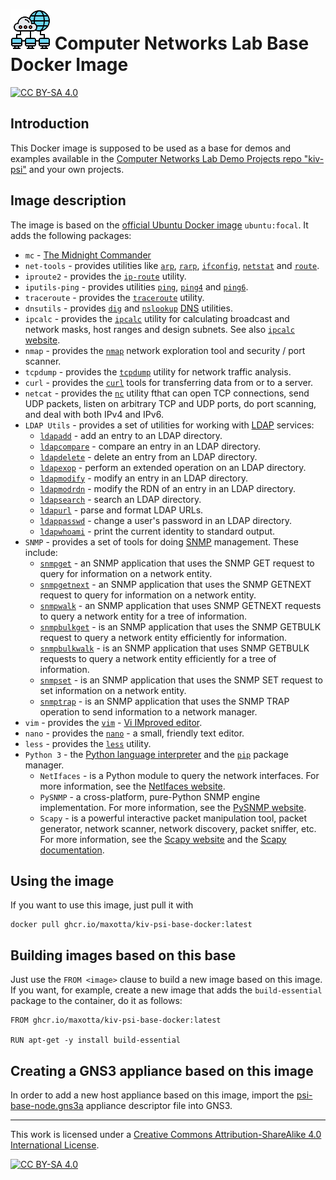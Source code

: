 # ![PSI Logo](images/icon-64-net.png) Computer Networks Lab Base Docker Image
[![CC BY-SA 4.0][cc-by-sa-shield]][cc-by-sa]

## Introduction

This Docker image is supposed to be used as a base for demos and examples available in the [Computer Networks Lab Demo Projects repo "kiv-psi"](https://github.com/maxotta/kiv-psi) and your own projects.

## Image description

The image is based on the [official Ubuntu Docker image](https://hub.docker.com/_/ubuntu) `ubuntu:focal`.
It adds the following packages:
* `mc` - [The Midnight Commander](https://en.wikipedia.org/wiki/Midnight_Commander)
* `net-tools` - provides utilities like [`arp`](http://manpages.ubuntu.com/manpages/focal/en/man8/arp.8.html), [`rarp`](http://manpages.ubuntu.com/manpages/focal/en/man8/rarp.8.html), [`ifconfig`](http://manpages.ubuntu.com/manpages/focal/en/man8/ifconfig.8.html), [`netstat`](http://manpages.ubuntu.com/manpages/focal/en/man8/netstat.8.html) and [`route`](http://manpages.ubuntu.com/manpages/focal/en/man8/route.8.html).
* `iproute2` - provides the [`ip-route`](http://manpages.ubuntu.com/manpages/focal/en/man8/ip-route.8.html) utility.
* `iputils-ping` - provides utilities [`ping`](http://manpages.ubuntu.com/manpages/focal/en/man8/ping.8.html), [`ping4`](http://manpages.ubuntu.com/manpages/focal/en/man8/ping4.8.html) and [`ping6`](http://manpages.ubuntu.com/manpages/focal/en/man8/ping6.8.html).
* `traceroute` - provides the [`traceroute`](http://manpages.ubuntu.com/manpages/focal/en/man1/traceroute.db.1.html) utility.
* `dnsutils` - provides [`dig`](http://manpages.ubuntu.com/manpages/focal/en/man1/dig.1.html) and [`nslookup`](http://manpages.ubuntu.com/manpages/focal/en/man1/nslookup.1.html) [DNS](https://en.wikipedia.org/wiki/Domain_Name_System) utilities.
* `ipcalc` - provides the [`ipcalc`](http://manpages.ubuntu.com/manpages/focal/en/man1/ipcalc.1.html) utility for calculating broadcast and network masks, host ranges and design subnets. See also [`ipcalc` website](http://jodies.de/ipcalc).
* `nmap` - provides the [`nmap`](http://manpages.ubuntu.com/manpages/focal/en/man1/nmap.1.html) network exploration tool and security / port scanner.
* `tcpdump` - provides the [`tcpdump`](http://manpages.ubuntu.com/manpages/focal/en/man8/tcpdump.8.html) utility for network traffic analysis.
* `curl` - provides the [`curl`](http://manpages.ubuntu.com/manpages/focal/en/man1/curl.1.html) tools for transferring data from or to a server.
* `netcat` - provides the [`nc`](http://manpages.ubuntu.com/manpages/focal/en/man1/nc.1.html) utility fthat can open TCP connections, send UDP packets, listen on arbitrary
     TCP and UDP ports, do port scanning, and deal with both IPv4 and IPv6.
* `LDAP Utils` - provides a set of utilities for working with [LDAP](https://en.wikipedia.org/wiki/Lightweight_Directory_Access_Protocol) services:
    * [`ldapadd`](http://manpages.ubuntu.com/manpages/focal/en/man1/ldapadd.1.html) - add an entry to an LDAP directory.
    * [`ldapcompare`](http://manpages.ubuntu.com/manpages/focal/en/man1/ldapcompare.1.html) - compare an entry in an LDAP directory.
    * [`ldapdelete`](http://manpages.ubuntu.com/manpages/focal/en/man1/ldapdelete.1.html) - delete an entry from an LDAP directory.
    * [`ldapexop`](http://manpages.ubuntu.com/manpages/focal/en/man1/ldapexop.1.html) - perform an extended operation on an LDAP directory.
    * [`ldapmodify`](http://manpages.ubuntu.com/manpages/focal/en/man1/ldapmodify.1.html) - modify an entry in an LDAP directory.
    * [`ldapmodrdn`](http://manpages.ubuntu.com/manpages/focal/en/man1/ldapmodrdn.1.html) - modify the RDN of an entry in an LDAP directory.
    * [`ldapsearch`](http://manpages.ubuntu.com/manpages/focal/en/man1/ldapsearch.1.html) - search an LDAP directory.
    * [`ldapurl`](http://manpages.ubuntu.com/manpages/focal/en/man1/ldapurl.1.html) - parse and format LDAP URLs.
    * [`ldappasswd`](http://manpages.ubuntu.com/manpages/focal/en/man1/ldappasswd.1.html) - change a user's password in an LDAP directory.
    * [`ldapwhoami`](http://manpages.ubuntu.com/manpages/focal/en/man1/ldapwhoami.1.html) - print the current identity to standard output.
* `SNMP` - provides a set of tools for doing [SNMP](https://en.wikipedia.org/wiki/Simple_Network_Management_Protocol) management. These include:
    * [`snmpget`](https://manpages.ubuntu.com/manpages/focal/man1/snmpget.1.html) - an SNMP application that uses the SNMP GET request to query for information on a network entity. 
    * [`snmpgetnext`](https://manpages.ubuntu.com/manpages/focal/man1/snmpgetnext.1.html) - an SNMP application that uses the SNMP GETNEXT request to query for information on a network entity.
    * [`snmpwalk`](https://manpages.ubuntu.com/manpages/focal/man1/snmpwalk.1.html) - an SNMP application that uses SNMP GETNEXT requests to query a network entity for a tree of information.
    * [`snmpbulkget`](https://manpages.ubuntu.com/manpages/focal/man1/snmpbulkget.1.html) - is an SNMP application that uses the SNMP GETBULK request to query a network entity efficiently for information.
    * [`snmpbulkwalk`](https://manpages.ubuntu.com/manpages/focal/man1/snmpbulkwalk.1.html) - is an SNMP application that uses SNMP GETBULK requests to query a network entity efficiently for a tree of information.
    * [`snmpset`](https://manpages.ubuntu.com/manpages/focal/man1/snmpset.1.html) - is an SNMP application that uses the SNMP SET request to set information on a network entity.
    * [`snmptrap`](https://manpages.ubuntu.com/manpages/focal/man1/snmptrap.1.html) - is an SNMP application that uses the SNMP TRAP operation to send information to a network manager.
* `vim` - provides the [`vim`](http://manpages.ubuntu.com/manpages/focal/en/man1/vim.1.html) - [Vi IMproved editor](https://en.wikipedia.org/wiki/Vim_(text_editor)).
* `nano` - provides the [`nano`](http://manpages.ubuntu.com/manpages/focal/en/man1/nano.1.html) - a small, friendly text editor.
* `less` - provides the [`less`](http://manpages.ubuntu.com/manpages/focal/en/man1/less.1.html) utility.
* `Python 3` - the [Python language interpreter](https://www.python.org/) and the [`pip`](https://pypi.org/project/pip/) package manager.
    * `NetIfaces` - is a Python module to query the network interfaces. For more information, see the [NetIfaces website](https://pypi.org/project/netifaces/).
    * `PySNMP` - a cross-platform, pure-Python SNMP engine implementation. For more information, see the [PySNMP website](https://pypi.org/project/pysnmp/).
    * `Scapy` - is a powerful interactive packet manipulation tool, packet generator, network scanner, network discovery, packet sniffer, etc. For more information, see the [Scapy website](https://scapy.net) and the [Scapy documentation](https://scapy.readthedocs.io/en/latest/).
## Using the image

If you want to use this image, just pull it with
```
docker pull ghcr.io/maxotta/kiv-psi-base-docker:latest
```

## Building images based on this base

Just use the `FROM <image>` clause to build a new image based on this image. If you want, for example, create a new image that adds the `build-essential` package to the container, do it as follows:

```
FROM ghcr.io/maxotta/kiv-psi-base-docker:latest

RUN apt-get -y install build-essential
```

## Creating a GNS3 appliance based on this image

In order to add a new host appliance based on this image, import the [psi-base-node.gns3a](psi-base-node.gns3a) appliance descriptor file into GNS3.

---

This work is licensed under a
[Creative Commons Attribution-ShareAlike 4.0 International License][cc-by-sa].

[![CC BY-SA 4.0][cc-by-sa-image]][cc-by-sa]

[cc-by-sa]: http://creativecommons.org/licenses/by-sa/4.0/
[cc-by-sa-image]: https://licensebuttons.net/l/by-sa/4.0/88x31.png
[cc-by-sa-shield]: https://img.shields.io/badge/License-CC%20BY--SA%204.0-lightgrey.svg
